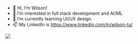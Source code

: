 - 👋 Hi, I’m Wilson!
- 👀 I’m interested in full stack development and AI/ML
- 🌱 I’m currently learning UI/UX design.
- 📫 My LinkedIn is https://www.linkedin.com/in/wilson-tu/

<a href="">
  <img src="https://img.shields.io/badge/LinkedIn-0077B5?style=for-the-badge&logo=linkedin&logoColor=white"/>
</a>
<!---
wtu4979/wtu4979 is a ✨ special ✨ repository because its `README.md` (this file) appears on your GitHub profile.
You can click the Preview link to take a look at your changes.
--->
